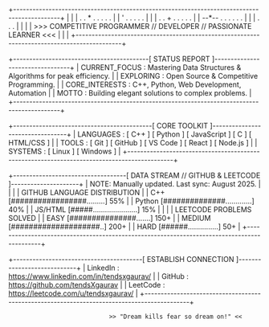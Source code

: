 +--------------------------------------------------------------------------------------------+
|                                                                                            |
|   .        .        *         .              .                 .       .            .      |
|        '           .      .         .                 .                   .               |
|         |       .      .     +           .         .        .      .           .          |
|       --*--          .                 .         .        .       .      .                |
|         |                    .                   .                 .                      |
|                                                                                            |
|     >>> COMPETITIVE PROGRAMMER // DEVELOPER // PASSIONATE LEARNER <<<                     |
|                                                                                            |
+--------------------------------------------------------------------------------------------+


+------------------------------------------[ STATUS REPORT ]---------------------------------+
|  CURRENT_FOCUS  : Mastering Data Structures & Algorithms for peak efficiency.              |
|  EXPLORING      : Open Source & Competitive Programming.                                   |
|  CORE_INTERESTS : C++, Python, Web Development, Automation                                 |
|  MOTTO          : Building elegant solutions to complex problems.                          |
+--------------------------------------------------------------------------------------------+


+-------------------------------------------[ CORE TOOLKIT ]---------------------------------+
|  LANGUAGES : [ C++ ] [ Python ] [ JavaScript ] [ C ] [ HTML/CSS ]                          |
|  TOOLS     : [ Git ] [ GitHub ] [ VS Code ] [ React ] [ Node.js ]                          |
|  SYSTEMS   : [ Linux ] [ Windows ]                                                         |
+--------------------------------------------------------------------------------------------+


+-----------------------------------[ DATA STREAM // GITHUB & LEETCODE ]---------------------+
|  NOTE: Manually updated. Last sync: August 2025.                                           |
|                                                                                            |
|  GITHUB LANGUAGE DISTRIBUTION                                                              |
|    C++      [#################.........] 55%                                               |
|    Python   [##############.............] 40%                                              |
|    JS/HTML  [#####......................] 15%                                              |
|                                                                                            |
|  LEETCODE PROBLEMS SOLVED                                                                  |
|    EASY     [###############.......] 150+                                                  |
|    MEDIUM   [####################..] 200+                                                  |
|    HARD     [######...............] 50+                                                    |
+--------------------------------------------------------------------------------------------+


+----------------------------------------[ ESTABLISH CONNECTION ]----------------------------+
|  LinkedIn : https://www.linkedin.com/in/tendsxgaurav/                                      |
|  GitHub   : https://github.com/tendsXgaurav                                                |
|  LeetCode : https://leetcode.com/u/tendsxgaurav/                                           |
+--------------------------------------------------------------------------------------------+


                                >> "Dream kills fear so dream on!" <<
